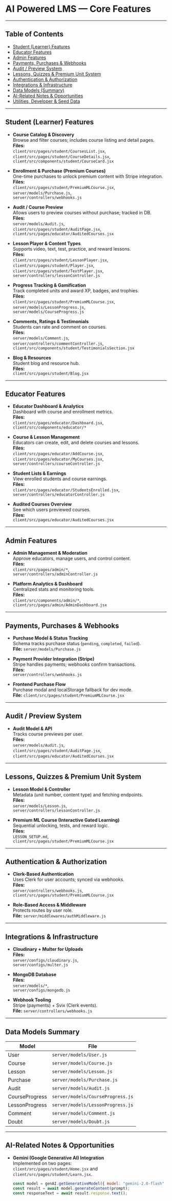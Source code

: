 # AI Powered LMS — Core Features



---

## Table of Contents

- [Student (Learner) Features](#student-learner-features)
- [Educator Features](#educator-features)
- [Admin Features](#admin-features)
- [Payments, Purchases & Webhooks](#payments-purchases--webhooks)
- [Audit / Preview System](#audit--preview-system)
- [Lessons, Quizzes & Premium Unit System](#lessons-quizzes--premium-unit-system)
- [Authentication & Authorization](#authentication--authorization)
- [Integrations & Infrastructure](#integrations--infrastructure)
- [Data Models (Summary)](#data-models-summary)
- [AI-Related Notes & Opportunities](#ai-related-notes--opportunities)
- [Utilities, Developer & Seed Data](#utilities-developer--seed-data)

---

## Student (Learner) Features

- **Course Catalog & Discovery**  
  Browse and filter courses; includes course listing and detail pages.  
  **Files:**  
  `client/src/pages/student/CoursesList.jsx`,  
  `client/src/pages/student/CourseDetails.jsx`,  
  `client/src/components/student/CourseCard.jsx`

- **Enrollment & Purchase (Premium Courses)**  
  One-time purchases to unlock premium content with Stripe integration.  
  **Files:**  
  `client/src/pages/student/PremiumMLCourse.jsx`,  
  `server/models/Purchase.js`,  
  `server/controllers/webhooks.js`

- **Audit / Course Preview**  
  Allows users to preview courses without purchase; tracked in DB.  
  **Files:**  
  `server/models/Audit.js`,  
  `client/src/pages/student/AuditPage.jsx`,  
  `client/src/pages/educator/AuditedCourses.jsx`

- **Lesson Player & Content Types**  
  Supports video, text, test, practice, and reward lessons.  
  **Files:**  
  `client/src/pages/student/LessonPlayer.jsx`,  
  `client/src/pages/student/Player.jsx`,  
  `client/src/pages/student/TextPlayer.jsx`,  
  `server/controllers/lessonController.js`

- **Progress Tracking & Gamification**  
  Track completed units and award XP, badges, and trophies.  
  **Files:**  
  `client/src/pages/student/PremiumMLCourse.jsx`,  
  `server/models/LessonProgress.js`,  
  `server/models/CourseProgress.js`

- **Comments, Ratings & Testimonials**  
  Students can rate and comment on courses.  
  **Files:**  
  `server/models/Comment.js`,  
  `server/controllers/commentController.js`,  
  `client/src/components/student/TestimonialsSection.jsx`

- **Blog & Resources**  
  Student blog and resource hub.  
  **Files:**  
  `client/src/pages/student/Blog.jsx`

---

## Educator Features

- **Educator Dashboard & Analytics**  
  Dashboard with course and enrollment metrics.  
  **Files:**  
  `client/src/pages/educator/Dashboard.jsx`,  
  `client/src/components/educator/*`

- **Course & Lesson Management**  
  Educators can create, edit, and delete courses and lessons.  
  **Files:**  
  `client/src/pages/educator/AddCourse.jsx`,  
  `client/src/pages/educator/MyCourses.jsx`,  
  `server/controllers/courseController.js`

- **Student Lists & Earnings**  
  View enrolled students and course earnings.  
  **Files:**  
  `client/src/pages/educator/StudentsEnrolled.jsx`,  
  `server/controllers/educatorController.js`

- **Audited Courses Overview**  
  See which users previewed courses.  
  **Files:**  
  `client/src/pages/educator/AuditedCourses.jsx`

---

## Admin Features

- **Admin Management & Moderation**  
  Approve educators, manage users, and control content.  
  **Files:**  
  `client/src/pages/admin/*`,  
  `server/controllers/adminController.js`

- **Platform Analytics & Dashboard**  
  Centralized stats and monitoring tools.  
  **Files:**  
  `client/src/components/admin/*`,  
  `client/src/pages/admin/AdminDashboard.jsx`

---

## Payments, Purchases & Webhooks

- **Purchase Model & Status Tracking**  
  Schema tracks purchase status (`pending`, `completed`, `failed`).  
  **File:** `server/models/Purchase.js`

- **Payment Provider Integration (Stripe)**  
  Stripe handles payments; webhooks confirm transactions.  
  **Files:**  
  `server/controllers/webhooks.js`

- **Frontend Purchase Flow**  
  Purchase modal and localStorage fallback for dev mode.  
  **File:** `client/src/pages/student/PremiumMLCourse.jsx`

---

## Audit / Preview System

- **Audit Model & API**  
  Tracks course previews per user.  
  **Files:**  
  `server/models/Audit.js`,  
  `client/src/pages/student/AuditPage.jsx`,  
  `client/src/pages/educator/AuditedCourses.jsx`

---

## Lessons, Quizzes & Premium Unit System

- **Lesson Model & Controller**  
  Metadata (unit number, content type) and fetching endpoints.  
  **Files:**  
  `server/models/Lesson.js`,  
  `server/controllers/lessonController.js`

- **Premium ML Course (Interactive Gated Learning)**  
  Sequential unlocking, tests, and reward logic.  
  **Files:**  
  `LESSON_SETUP.md`,  
  `client/src/pages/student/PremiumMLCourse.jsx`

---

## Authentication & Authorization

- **Clerk-Based Authentication**  
  Uses Clerk for user accounts; synced via webhooks.  
  **Files:**  
  `server/controllers/webhooks.js`,  
  `client/src/pages/student/PremiumMLCourse.jsx`

- **Role-Based Access & Middleware**  
  Protects routes by user role.  
  **File:** `server/middlewares/authMiddleware.js`

---

## Integrations & Infrastructure

- **Cloudinary + Multer for Uploads**  
  **Files:**  
  `server/configs/cloudinary.js`,  
  `server/configs/multer.js`

- **MongoDB Database**  
  **Files:**  
  `server/models/*`,  
  `server/configs/mongodb.js`

- **Webhook Tooling**  
  Stripe (payments) + Svix (Clerk events).  
  **File:** `server/controllers/webhooks.js`

---

## Data Models Summary

| Model | File |
|-------|------|
| User | `server/models/User.js` |
| Course | `server/models/Course.js` |
| Lesson | `server/models/Lesson.js` |
| Purchase | `server/models/Purchase.js` |
| Audit | `server/models/Audit.js` |
| CourseProgress | `server/models/CourseProgress.js` |
| LessonProgress | `server/models/LessonProgress.js` |
| Comment | `server/models/Comment.js` |
| Doubt | `server/models/Doubt.js` |

---

## AI-Related Notes & Opportunities

- **Gemini (Google Generative AI) Integration**  
  Implemented on two pages:  
  `client/src/pages/student/Home.jsx` and `client/src/pages/student/Learn.jsx`.

  ```js
  const model = genAI.getGenerativeModel({ model: "gemini-2.0-flash" });
  const result = await model.generateContent(prompt);
  const responseText = await result.response.text();
